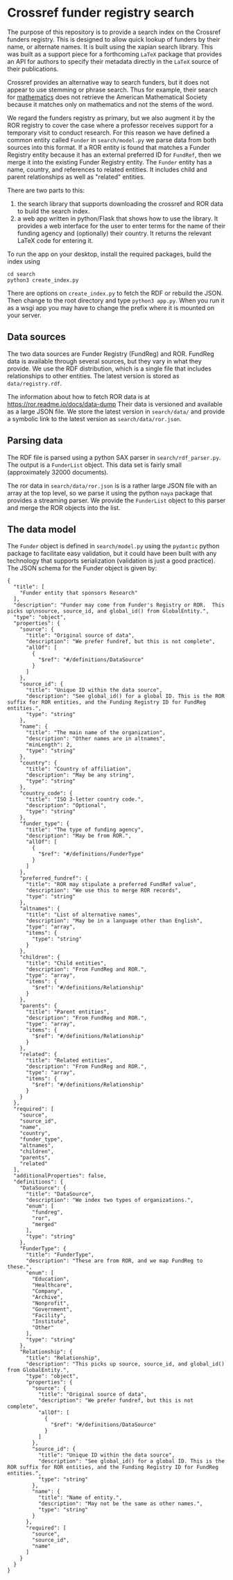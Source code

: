 # Crossref funder registry search

The purpose of this repository is to provide a search index on the
Crossref funders registry. This is designed to allow quick lookup of
funders by their name, or alternate names. It is built using the
xapian search library. This was built as a support piece for a
forthcoming `LaTeX` package that provides an API for authors to
specify their metadata directly in the `LaTeX` source of their
publications.

Crossref provides an alternative way to search funders, but it does not appear
to use stemming or phrase search. Thus for example, their search for
[mathematics](https://api.crossref.org/funders?query=mathematics) does
not retrieve the American Mathematical Society because it matches only
on mathematics and not the stems of the word. 

We regard the funders registry as primary, but we also augment it by
the ROR registry to cover the case where a professor receives support
for a temporary visit to conduct research. For this reason we have
defined a common entity called `Funder` in `search/model.py`
we parse data from both sources into this format. If a ROR entity is
found that matches a Funder Registry entity because it has an external
preferred ID for `FundRef`, then we merge it into the existing Funder
Registry entity.  The `Funder` entity has a name, country, and
references to related entities.  It includes child and parent
relationships as well as "related" entities.

There are two parts to this:
1. the search library that supports downloading the crossref and ROR data
   to build the search index.
2. a web app written in python/Flask that shows how to use the library. It
   provides a web interface for the user to enter terms for the name of their
   funding agency and (optionally) their country. It returns the relevant
   LaTeX code for entering it.

To run the app on your desktop, install the required packages, build the index
using
```
cd search
python3 create_index.py
```
There are options on `create_index.py` to fetch the RDF or rebuild the JSON.
Then change to the root directory and type `python3 app.py`. When you run it as
a wsgi app you may have to change the prefix where it is mounted on your server.

## Data sources

The two data sources are Funder Registry (FundReg) and ROR. FundReg
data is available through several sources, but they vary in what they
provide. We use the RDF distribution, which is a single file that
includes relationships to other entities. The latest version is stored
as `data/registry.rdf`.

The information about how to fetch ROR data is at
https://ror.readme.io/docs/data-dump Their data is versioned and
available as a large JSON file. We store
the latest version in `search/data/` and provide a symbolic link to
the latest version as `search/data/ror.json`. 

## Parsing data

The RDF file is parsed using
a python SAX parser in `search/rdf_parser.py`. The output is a
`FunderList` object. This data set is fairly small (approximately 32000
documents).

The ror data in `search/data/ror.json` is is a rather large JSON file
with an array at the top level, so we parse it using the python `naya`
package that provides a streaming parser. We provide the `FunderList`
object to this parser and merge the ROR objects into the list.

## The data model

The `Funder` object is defined in `search/model.py` using the
`pydantic` python package to facilitate easy validation, but it could
have been built with any technology that supports serialization
(validation is just a good practice). The JSON schema for the Funder
object is given by:

```
{
  "title": [
    "Funder entity that sponsors Research"
  ],
  "description": "Funder may come from Funder's Registry or ROR.  This picks up\nsource, source_id, and global_id() from GlobalEntity.",
  "type": "object",
  "properties": {
    "source": {
      "title": "Original source of data",
      "description": "We prefer fundref, but this is not complete",
      "allOf": [
        {
          "$ref": "#/definitions/DataSource"
        }
      ]
    },
    "source_id": {
      "title": "Unique ID within the data source",
      "description": "See global_id() for a global ID. This is the ROR suffix for ROR entities, and the Funding Registry ID for FundReg entities.",
      "type": "string"
    },
    "name": {
      "title": "The main name of the organization",
      "description": "Other names are in altnames",
      "minLength": 2,
      "type": "string"
    },
    "country": {
      "title": "Country of affiliation",
      "description": "May be any string",
      "type": "string"
    },
    "country_code": {
      "title": "ISO 3-letter country code.",
      "description": "Optional",
      "type": "string"
    },
    "funder_type": {
      "title": "The type of funding agency",
      "description": "May be from ROR.",
      "allOf": [
        {
          "$ref": "#/definitions/FunderType"
        }
      ]
    },
    "preferred_fundref": {
      "title": "ROR may stipulate a preferred FundRef value",
      "description": "We use this to merge ROR records",
      "type": "string"
    },
    "altnames": {
      "title": "List of alternative names",
      "description": "May be in a language other than English",
      "type": "array",
      "items": {
        "type": "string"
      }
    },
    "children": {
      "title": "Child entities",
      "description": "From FundReg and ROR.",
      "type": "array",
      "items": {
        "$ref": "#/definitions/Relationship"
      }
    },
    "parents": {
      "title": "Parent entities",
      "description": "From FundReg and ROR.",
      "type": "array",
      "items": {
        "$ref": "#/definitions/Relationship"
      }
    },
    "related": {
      "title": "Related entities",
      "description": "From FundReg and ROR.",
      "type": "array",
      "items": {
        "$ref": "#/definitions/Relationship"
      }
    }
  },
  "required": [
    "source",
    "source_id",
    "name",
    "country",
    "funder_type",
    "altnames",
    "children",
    "parents",
    "related"
  ],
  "additionalProperties": false,
  "definitions": {
    "DataSource": {
      "title": "DataSource",
      "description": "We index two types of organizations.",
      "enum": [
        "fundreg",
        "ror",
        "merged"
      ],
      "type": "string"
    },
    "FunderType": {
      "title": "FunderType",
      "description": "These are from ROR, and we map FundReg to these.",
      "enum": [
        "Education",
        "Healthcare",
        "Company",
        "Archive",
        "Nonprofit",
        "Government",
        "Facility",
        "Institute",
        "Other"
      ],
      "type": "string"
    },
    "Relationship": {
      "title": "Relationship",
      "description": "This picks up source, source_id, and global_id() from GlobalEntity.",
      "type": "object",
      "properties": {
        "source": {
          "title": "Original source of data",
          "description": "We prefer fundref, but this is not complete",
          "allOf": [
            {
              "$ref": "#/definitions/DataSource"
            }
          ]
        },
        "source_id": {
          "title": "Unique ID within the data source",
          "description": "See global_id() for a global ID. This is the ROR suffix for ROR entities, and the Funding Registry ID for FundReg entities.",
          "type": "string"
        },
        "name": {
          "title": "Name of entity.",
          "description": "May not be the same as other names.",
          "type": "string"
        }
      },
      "required": [
        "source",
        "source_id",
        "name"
      ]
    }
  }
}
```

